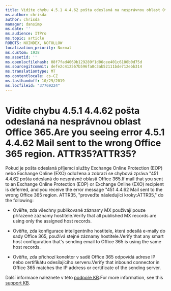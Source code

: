 ```yaml
---
title: Vidíte chybu 4.5.1 4.4.62 pošta odeslaná na nesprávnou oblast Office 365. ATTR35?
ms.author: chrisda
author: chrisda
manager: dansimp
ms.date: ''
ms.audience: ITPro
ms.topic: article
ROBOTS: NOINDEX, NOFOLLOW
localization_priority: Normal
ms.custom: 1938
ms.assetid: ''
ms.openlocfilehash: 08f7fad4069b129289f1d06cee401c6100b0d75d
ms.sourcegitcommit: defe2c412567b596fa8c3ab52111bde712ebb314
ms.translationtype: MT
ms.contentlocale: cs-CZ
ms.lasthandoff: 10/29/2019
ms.locfileid: "37769224"
---
```

# <a name="are-you-seeing-error-451-4462-mail-sent-to-the-wrong-office-365-region-attr35"></a><span data-ttu-id="bf317-103">Vidíte chybu 4.5.1 4.4.62 pošta odeslaná na nesprávnou oblast Office 365.</span><span class="sxs-lookup"><span data-stu-id="bf317-103">Are you seeing error 4.5.1 4.4.62 Mail sent to the wrong Office 365 region.</span></span> <span data-ttu-id="bf317-104">ATTR35?</span><span class="sxs-lookup"><span data-stu-id="bf317-104">ATTR35?</span></span>

<span data-ttu-id="bf317-105">Pokud je pošta odeslaná příjemci služby Exchange Online Protection (EOP) nebo Exchange Online (EXO) odložena a zobrazí se chybová zpráva "451 4.4.62 pošta odeslaná do nesprávné oblasti Office 365.</span><span class="sxs-lookup"><span data-stu-id="bf317-105">If mail that you sent to an Exchange Online Protection (EOP) or Exchange Online (EXO) recipient is deferred, and you receive the error message "451 4.4.62 Mail sent to the wrong Office 365 region.</span></span> <span data-ttu-id="bf317-106">ATTR35, "proveďte následující kroky:</span><span class="sxs-lookup"><span data-stu-id="bf317-106">ATTR35," do the following:</span></span>

- <span data-ttu-id="bf317-107">Ověřte, zda všechny publikované záznamy MX používají pouze přiřazené záznamy hostitele.</span><span class="sxs-lookup"><span data-stu-id="bf317-107">Verify that all published MX records are using only the assigned host records.</span></span>

- <span data-ttu-id="bf317-108">Ověřte, zda konfigurace inteligentního hostitele, která odesílá e-maily do sady Office 365, používá stejné záznamy hostitele.</span><span class="sxs-lookup"><span data-stu-id="bf317-108">Verify that any smart host configuration that's sending email to Office 365 is using the same host records.</span></span>

- <span data-ttu-id="bf317-109">Ověřte, zda příchozí konektor v sadě Office 365 odpovídá adrese IP nebo certifikátu odesílajícího serveru.</span><span class="sxs-lookup"><span data-stu-id="bf317-109">Verify that inbound connector in Office 365 matches the IP address or certificate of the sending server.</span></span>

<span data-ttu-id="bf317-110">Další informace naleznete v této [podpoře KB](https://support.microsoft.com/help/4057301/attr35-response-code-when-mail-is-sent-to-eop-exo).</span><span class="sxs-lookup"><span data-stu-id="bf317-110">For more information, see this [support KB](https://support.microsoft.com/help/4057301/attr35-response-code-when-mail-is-sent-to-eop-exo).</span></span>
